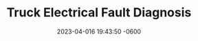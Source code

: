 ---
layout: post
title: "Truck Electrical Fault Diagnosis"
date: 2023-04-016 19:43:50 -0600
categories: jekyll update
---